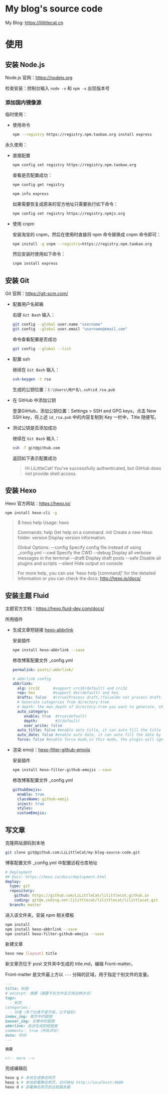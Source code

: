 # My blog's source code

My Blog: https://lilittlecat.cn


# 使用

## 安装 Node.js

Node.js 官网：https://nodejs.org

检查安装：控制台输入 `node -v` 和 `npm -v` 出现版本号

### 添加国内镜像源

临时使用：

- 使用命令

  ```sh
  npm --registry https://registry.npm.taobao.org install express
  ```

永久使用：

- 直接配置

  ```sh
  npm config set registry https://registry.npm.taobao.org
  ```

  查看是否配置成功：

  ```sh
  npm config get registry
  
  npm info express
  ```

  如果需要恢复成原来的官方地址只需要执行如下命令：

  ```bash
  npm config set registry https://registry.npmjs.org
  ```

- 使用 cnpm

  安装淘宝的 cnpm，然后在使用时直接将 npm 命令替换成 cnpm 命令即可：

  ```sh
  npm install -g cnpm --registry=https://registry.npm.taobao.org
  ```

  然后安装时使用如下命令：

  ```sh
  cnpm install express
  ```

## 安装 Git

Git 官网：https://git-scm.com/

- 配置用户名邮箱

  右键 `Git Bash` 输入：

  ```sh
  git config --global user.name "username"
  git config --global user.email "username@email.com"
  ```

  命令查看配置是否成功

  ```sh
  git config --global --list
  ```

- 配置 ssh

  继续在 `Git Bash` 输入：

  ```sh
  ssh-keygen -t rsa
  ```

  生成的公钥位置：`C:\Users\用户名\.ssh\id_rsa.pub`

- 在 GitHub 中添加公钥

  登录GitHub，添加公钥位置：Settings > SSH and GPG keys，点击 New SSH key，将上述 `id_rsa.pub` 中的内容复制到 Key 一栏中，Title 随便写。

- 测试公钥是否添加成功

  继续在 `Git Bash` 输入：

  ```sh
  ssh -T git@github.com
  ```

  返回如下表示配置成功

  > Hi LiLittleCat! You've successfully authenticated, but GitHub does not provide shell access.

## 安装 Hexo

Hexo 官方网站：https://hexo.io/

```sh
npm install hexo-cli -g
```

> $ hexo help
> Usage: hexo <command>
>
> Commands:
>   help     Get help on a command.
>   init     Create a new Hexo folder.
>   version  Display version information.
>
> Global Options:
>   --config  Specify config file instead of using _config.yml
>   --cwd     Specify the CWD
>   --debug   Display all verbose messages in the terminal
>   --draft   Display draft posts
>   --safe    Disable all plugins and scripts
>   --silent  Hide output on console
>
> For more help, you can use 'hexo help [command]' for the detailed information
> or you can check the docs: http://hexo.io/docs/

## 安装主题 Fluid

主题官方文档：https://hexo.fluid-dev.com/docs/

所用插件

- 生成文章短链接 [hexo-abbrlink](https://github.com/rozbo/hexo-abbrlink)

  安装插件

  ```sh
  npm install hexo-abbrlink --save
  ```

  修改博客配置文件 _config.yml

  ```yaml
  permalink: posts/:abbrlink/
  
  # abbrlink config
  abbrlink:
    alg: crc32      #support crc16(default) and crc32
    rep: hex        #support dec(default) and hex
    drafts: false   #(true)Process draft,(false)Do not process draft. false(default) 
    # Generate categories from directory-tree
    # depth: the max_depth of directory-tree you want to generate, should > 0
    auto_category:
       enable: true  #true(default)
       depth:        #3(default)
       over_write: false 
    auto_title: false #enable auto title, it can auto fill the title by path
    auto_date: false #enable auto date, it can auto fill the date by time today
    force: false #enable force mode,in this mode, the plugin will ignore the cache, and calc the abbrlink for every post even it already had abbrlink.
  ```

- 渲染 emoji：[hexo-filter-github-emojis](https://github.com/crimx/hexo-filter-github-emojis)

  安装插件

  ```sh
  npm install hexo-filter-github-emojis --save
  ```

  修改博客配置文件 _config.yml

  ```yaml
  githubEmojis:
    enable: true
    className: github-emoji
    inject: true
    styles:
    customEmojis:
  ```

## 写文章

克隆网站源码到本地

```sh
git clone git@github.com:LiLittleCat/my-blog-source-code.git
```

博客配置文件 _config.yml 中配置远程仓库地址

```yaml
# Deployment
## Docs: https://hexo.io/docs/deployment.html
deploy:
  type: git
  repository: 
    github: https://github.com/LiLittleCat/lilittlecat.github.io
    coding: git@e.coding.net:lilittlecat/lilittlecat/lilittlecat.git
  branch: master
```

进入该文件夹，安装 npm 相关模板

```sh
npm install
npm install hexo-abbrlink --save
npm install hexo-filter-github-emojis --save
```

新建文章

```sh
hexo new [layout] title
```

新文章页位于 post 文件夹中生成的 title.md，编辑 Front-matter。

Front-matter 是文件最上方以 `---` 分隔的区域，用于指定个别文件的变量。

```markdown
---
title: 标题
# excerpt: 摘要（摘要不在文中显示用这种方式）
tags:
  - 标签
categories：
  - 分类（多个分类不是平级，父子级别）
index_img: 首页中的题图
banner_img: 文章中的题图
abbrlink: 自动生成的短链接
comments： true（开启评论）
date: 时间
---

摘要

<!-- more -->
```

完成编辑后

```sh
hexo g # 本地生成静态网页
hexo s # 本地部署静态网页，访问地址 http://localhost:4000
hexo d # 部署静态网页到远程服务器
```

